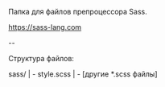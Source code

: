 Папка для файлов препроцессора Sass.

https://sass-lang.com

--

Структура файлов:

sass/ | - style.scss | - [другие *.scss файлы]